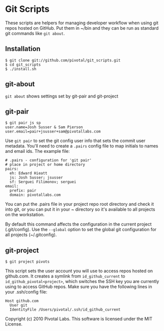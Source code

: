 # Git Scripts

These scripts are helpers for managing developer workflow when using git repos hosted on GitHub.  Put them in ~/bin and they can be run as standard git commands like `git about`.

## Installation

    $ git clone git://github.com/pivotal/git_scripts.git
    $ cd git_scripts
    $ ./install.sh

## git-about

`git about` shows settings set by git-pair and git-project

## git-pair

    $ git pair js sp
    user.name=Josh Susser & Sam Pierson
    user.email=pair+jsusser+sam@pivotallabs.com


Use `git pair` to set the git config user info that sets the commit user metadata.  You'll need to create a `.pairs` config file to map initials to names and email ids.  The example file:

    # .pairs - configuration for 'git pair'
    # place in project or home directory
    pairs:
      eh: Edward Hieatt
      js: Josh Susser; jsusser
      sf: Serguei Filimonov; serguei
    email:
      prefix: pair
      domain: pivotallabs.com

You can put the .pairs file in your project repo root directory and check it into git, or you can put it in your ~ directory so it's available to all projects on the workstation.

By default this command affects the configuration in the current project (.git/config). Use the `--global` option to set the global git configuration for all projects (~/.gitconfig).

## git-project

    $ git project pivots

This script sets the user account you will use to access repos hosted on github.com.  It creates a symlink from `id_github_current` to `id_github_pivotal<project>`, which switches the SSH key you are currently using to access GitHub repos.  Make sure you have the following lines in your .ssh/config file:

    Host github.com
      User git
      IdentityFile /Users/pivotal/.ssh/id_github_current

Copyright (c) 2010 Pivotal Labs. This software is licensed under the MIT License.
